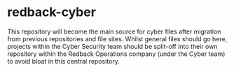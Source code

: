 # redback-cyber

This repository will become the main source for cyber files after migration from previous repositories and file sites. Whilst general files should go here, projects within the Cyber Security team should be split-off into their own repository within the Redback Operations company (under the Cyber team) to avoid bloat in this central repository.
